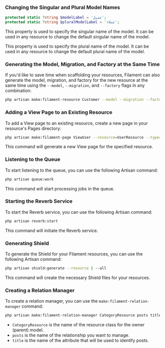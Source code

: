 ### Changing the Singular and Plural Model Names

```php
protected static ?string $modelLabel = 'عميل';
protected static ?string $pluralModelLabel = 'عملاء';
```

This property is used to specify the singular name of the model. It can be used in any resource to change the default singular name of the model.

This property is used to specify the plural name of the model. It can be used in any resource to change the default plural name of the model.


### Generating the Model, Migration, and Factory at the Same Time

If you'd like to save time when scaffolding your resources, Filament can also generate the model, migration, and factory for the new resource at the same time using the `--model`, `--migration`, and `--factory` flags in any combination:

```bash
php artisan make:filament-resource Customer --model --migration --factory
```
### Adding a View Page to an Existing Resource

To add a View page to an existing resource, create a new page in your resource's Pages directory:

```bash
php artisan make:filament-page ViewUser --resource=UserResource --type=ViewRecord
```

This command will generate a new View page for the specified resource.

### Listening to the Queue

To start listening to the queue, you can use the following Artisan command:

```bash
php artisan queue:work
```

This command will start processing jobs in the queue.


### Starting the Reverb Service

To start the Reverb service, you can use the following Artisan command:

```bash
php artisan reverb:start
```

This command will initiate the Reverb service.


### Generating Shield

To generate the Shield for your Filament resources, you can use the following Artisan command:

```bash
php artisan shield:generate --resource | --all
```

This command will create the necessary Shield files for your resources.


### Creating a Relation Manager

To create a relation manager, you can use the `make:filament-relation-manager` command:

```bash
php artisan make:filament-relation-manager CategoryResource posts title
```

- `CategoryResource` is the name of the resource class for the owner (parent) model.
- `posts` is the name of the relationship you want to manage.
- `title` is the name of the attribute that will be used to identify posts.
